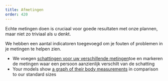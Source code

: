 ```yaml
---
title: Afmetingen
order: 420
---
```


Echte metingen doen is cruciaal voor goede resultaten met onze plannen, maar niet zo triviaal als u denkt.

We hebben een aantal indicatoren toegevoegd om je fouten of problemen in je metingen te helpen zien.

-   We voegen [schattingen voor uw verschillende metingen][1]toe en markeren de metingen waar een persoon aanzienlijk verschilt van de schatting
-   Your models show [a graph of their body measurements][2] in comparison to our standard sizes

[1]: /docs/guide/measurements/estimates/

[2]: /docs/guide/measurements/graph/
